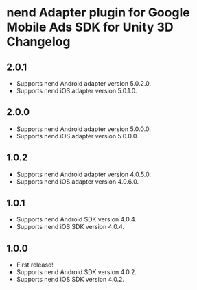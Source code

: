 # nend Adapter plugin for Google Mobile Ads SDK for Unity 3D Changelog

## 2.0.1

- Supports nend Android adapter version 5.0.2.0.
- Supports nend iOS adapter version 5.0.1.0.

## 2.0.0

- Supports nend Android adapter version 5.0.0.0.
- Supports nend iOS adapter version 5.0.0.0.

## 1.0.2

- Supports nend Android adapter version 4.0.5.0.
- Supports nend iOS adapter version 4.0.6.0.

## 1.0.1

- Supports nend Android SDK version 4.0.4.
- Supports nend iOS SDK version 4.0.4.

## 1.0.0

- First release!
- Supports nend Android SDK version 4.0.2.
- Supports nend iOS SDK version 4.0.2.
